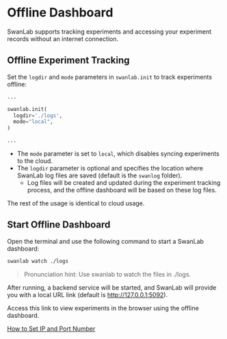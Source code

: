 # Offline Dashboard

SwanLab supports tracking experiments and accessing your experiment records without an internet connection.

## Offline Experiment Tracking

Set the `logdir` and `mode` parameters in `swanlab.init` to track experiments offline:

```python
...

swanlab.init(
  logdir='./logs',
  mode="local",
)

...
```

- The `mode` parameter is set to `local`, which disables syncing experiments to the cloud.
- The `logdir` parameter is optional and specifies the location where SwanLab log files are saved (default is the `swanlog` folder).
  - Log files will be created and updated during the experiment tracking process, and the offline dashboard will be based on these log files.

The rest of the usage is identical to cloud usage.

## Start Offline Dashboard

Open the terminal and use the following command to start a SwanLab dashboard:

```bash
swanlab watch ./logs
```

> Pronunciation hint: Use swanlab to watch the files in ./logs.

After running, a backend service will be started, and SwanLab will provide you with a local URL link (default is http://127.0.0.1:5092).

Access this link to view experiments in the browser using the offline dashboard.

[How to Set IP and Port Number](/zh/api/cli-swanlab-watch.md#设置ip和端口号)